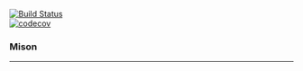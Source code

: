 [![Build Status](https://travis-ci.org/plutolove/Mison.svg?branch=master)](https://travis-ci.org/plutolove/Mison)  
[![codecov](https://codecov.io/gh/plutolove/Mison/branch/master/graph/badge.svg)](https://codecov.io/gh/plutolove/Mison)
### Mison
---